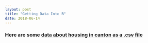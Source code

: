 ```yaml
---
layout: post
title: "Getting Data Into R"
date: 2018-06-14
---
```


### Here are some [data about housing in canton as a .csv file](https://raw.githubusercontent.com/NoCoRUG/NoCoRUG.github.io/master/Cantonhousing.csv)


